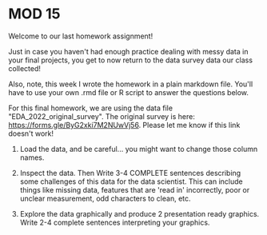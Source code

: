 # MOD 15

Welcome to our last homework assignment!

Just in case you haven't had enough practice dealing with messy data in your final projects, you get to now return to the data survey data our class collected!

Also, note, this week I wrote the homework in a plain markdown file. You'll have to use your own .rmd file or R script to answer the questions below.

For this final homework, we are using the data file "EDA_2022_original_survey". The original survey is here: https://forms.gle/ByG2xki7M2NUwVj56. Please let me know if this link doesn't work!

1. Load the data, and be careful... you might want to change those column names.

2. Inspect the data. Then Write 3-4 COMPLETE sentences describing some challenges of this data for the data scientist. This can include things like missing data, features that are 'read in' incorrectly, poor or unclear measurement, odd characters to clean, etc.

3. Explore the data graphically and produce 2 presentation ready graphics.  Write 2-4 complete sentences interpreting your graphics. 
